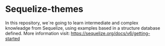 # Sequelize-themes
In this repository, we´re going to learn intermediate and complex knowleadge from Sequelize, using examples based in a structure database defined. More information visit: https://sequelize.org/docs/v6/getting-started
